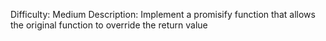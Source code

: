 Difficulty: Medium
Description: Implement a promisify function that allows the original function to override the return value